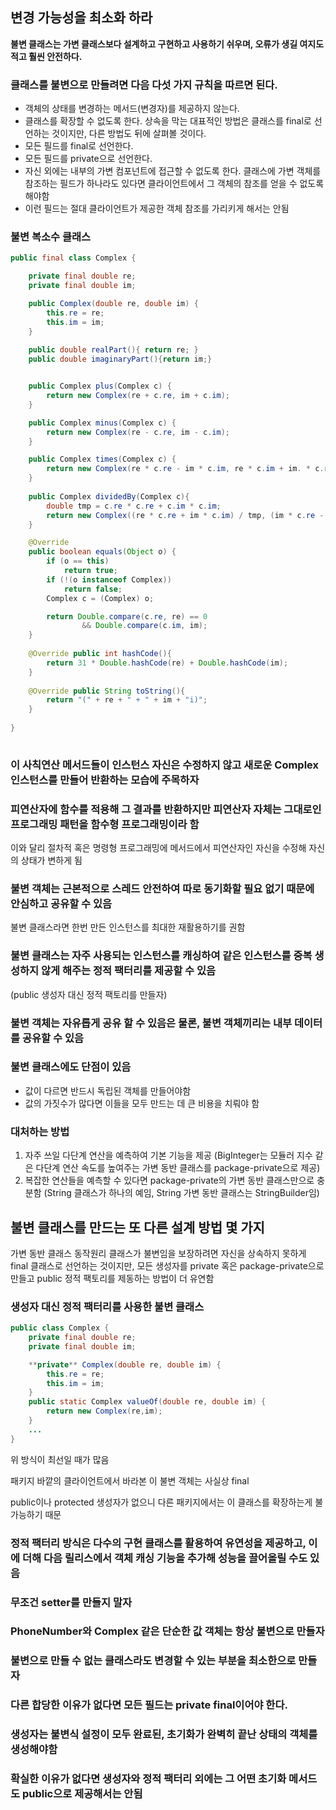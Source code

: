 ## 변경 가능성을 최소화 하라

**불변 클래스는 가변 클래스보다 설계하고 구현하고 사용하기 쉬우며, 오류가 생길 여지도 적고 훨씬 안전하다.**

### 클래스를 불변으로 만들려면 다음 다섯 가지 규칙을 따르면 된다.
- 객체의 상태를 변경하는 메서드(변경자)를 제공하지 않는다.
- 클래스를 확장할 수 없도록 한다. 상속을 막는 대표적인 방법은 클래스를 final로 선언하는 것이지만, 다른 방법도 뒤에 살펴볼 것이다.
- 모든 필드를 final로 선언한다. 
- 모든 필드를 private으로 선언한다. 
- 자신 외에는 내부의 가변 컴포넌트에 접근할 수 없도록 한다. 
클래스에 가변 객체를 참조하는 필드가 하나라도 있다면 클라이언트에서 그 객체의 참조를 얻을 수 없도록 해야함
- 이런 필드는 절대 클라이언트가 제공한 객체 참조를 가리키게 해서는 안됨 

### 불변 복소수 클래스
```java
public final class Complex {

    private final double re;
    private final double im;

    public Complex(double re, double im) {
        this.re = re;
        this.im = im;
    }
    
    public double realPart(){ return re; }
    public double imaginaryPart(){return im;}


    public Complex plus(Complex c) {
        return new Complex(re + c.re, im + c.im);
    }

    public Complex minus(Complex c) {
        return new Complex(re - c.re, im - c.im);
    }

    public Complex times(Complex c) {
        return new Complex(re * c.re - im * c.im, re * c.im + im. * c.re);
    }
    
    public Complex dividedBy(Complex c){
        double tmp = c.re * c.re + c.im * c.im;
        return new Complex((re * c.re + im * c.im) / tmp, (im * c.re - re * c.im) / tmp);
    }

    @Override
    public boolean equals(Object o) {
        if (o == this)
            return true;
        if (!(o instanceof Complex))
            return false;
        Complex c = (Complex) o;

        return Double.compare(c.re, re) == 0
                && Double.compare(c.im, im);
    }
    
    @Override public int hashCode(){
        return 31 * Double.hashCode(re) + Double.hashCode(im);
    }
    
    @Override public String toString(){
        return "(" + re + " + " + im + "i)";
    }
    
}
  
```
### 이 사칙연산 메서드들이 인스턴스 자신은 수정하지 않고 새로운 Complex 인스턴스를 만들어 반환하는 모습에 주목하자
### 피연산자에 함수를 적용해 그 결과를 반환하지만 피연산자 자체는 그대로인 프로그래밍 패턴을 함수형 프로그래밍이라 함
이와 달리 절차적 혹은 명령형 프로그래밍에 메서드에서 피연산자인 자신을 수정해 자신의 상태가 변하게 됨

### 불변 객체는 근본적으로 스레드 안전하여 따로 동기화할 필요 없기 때문에 안심하고 공유할 수 있음 
불변 클래스라면 한번 만든 인스턴스를 최대한 재활용하기를 권함

### 불변 클래스는 자주 사용되는 인스턴스를 캐싱하여 같은 인스턴스를 중복 생성하지 않게 해주는 정적 팩터리를 제공할 수 있음 
(public 생성자 대신 정적 팩토리를 만들자)

### 불변 객체는 자유롭게 공유 할 수 있음은 물론, 불변 객체끼리는 내부 데이터를 공유할 수 있음 

### 불변 클래스에도 단점이 있음 
- 값이 다르면 반드시 독립된 객체를 만들어야함 
- 값의 가짓수가 많다면 이들을 모두 만드는 데 큰 비용을 치뤄야 함

### 대처하는 방법
1) 자주 쓰일 다단계 연산을 예측하여 기본 기능을 제공
   (BigInteger는 모듈러 지수 같은 다단계 연산 속도를 높여주는 가변 동반 클래스를 package-private으로 제공)
2) 복잡한 연산들을 예측할 수 있다면 package-private의 가변 동반 클래스만으로 충분함
   (String 클래스가 하나의 예임, String 가변 동반 클래스는 StringBuilder임)


## 불변 클래스를 만드는 또 다른 설계 방법 몇 가지

가변 동반 클래스 동작원리
클래스가 불변임을 보장하려면 자신을 상속하지 못하게 final 클래스로 선언하는 것이지만,
모든 생성자를 private 혹은 package-private으로 만들고 public 정적 팩토리를 제동하는 방법이 더 유연함

### 생성자 대신 정적 팩터리를 사용한 불변 클래스
```java
public class Complex {
    private final double re;
    private final double im;

    **private** Complex(double re, double im) {
        this.re = re;
        this.im = im;
    }
    public static Complex valueOf(double re, double im) {
        return new Complex(re,im);
    }
    ...
}
```
위 방식이 최선일 때가 많음  

패키지 바깥의 클라이언트에서 바라본 이 불변 객체는 사실상 final  

public이나 protected 생성자가 없으니 다른 패키지에서는 이 클래스를 확장하는게 불가능하기 때문

### 정적 팩터리 방식은 다수의 구현 클래스를 활용하여 유연성을 제공하고, 이에 더해 다음 릴리스에서 객체 캐싱 기능을 추가해 성능을 끌어올릴 수도 있음

### 무조건 setter를 만들지 말자
### PhoneNumber와 Complex 같은 단순한 값 객체는 항상 불변으로 만들자
### 불변으로 만들 수 없는 클래스라도 변경할 수 있는 부분을 최소한으로 만들자
### 다른 합당한 이유가 없다면 모든 필드는 private final이어야 한다. 
### 생성자는 불변식 설정이 모두 완료된, 초기화가 완벽히 끝난 상태의 객체를 생성해야함
### 확실한 이유가 없다면 생성자와 정적 팩터리 외에는 그 어떤 초기화 메서드도 public으로 제공해서는 안됨